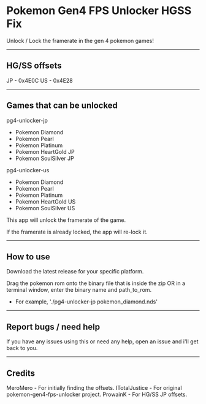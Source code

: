 # Pokemon Gen4 FPS Unlocker HGSS Fix

Unlock / Lock the framerate in the gen 4 pokemon games!

----

## HG/SS offsets

JP - 0x4E0C
US - 0x4E28

----

## Games that can be unlocked

pg4-unlocker-jp

* Pokemon Diamond
* Pokemon Pearl
* Pokemon Platinum
* Pokemon HeartGold JP
* Pokemon SoulSilver JP

pg4-unlocker-us

* Pokemon Diamond
* Pokemon Pearl
* Pokemon Platinum
* Pokemon HeartGold US
* Pokemon SoulSilver US

This app will unlock the framerate of the game.

If the framerate is already locked, the app will re-lock it.

----

## How to use

Download the latest release for your specific platform.

Drag the pokemon rom onto the binary file that is inside the zip OR in a terminal window, enter the binary name and path_to_rom.

* For example, './pg4-unlocker-jp pokemon_diamond.nds'

----

## Report bugs / need help

If you have any issues using this or need any help, open an issue and i'll get back to you.

----

## Credits

MeroMero - For initially finding the offsets.
ITotalJustice - For original pokemon-gen4-fps-unlocker project.
ProwainK - For HG/SS JP offsets.
